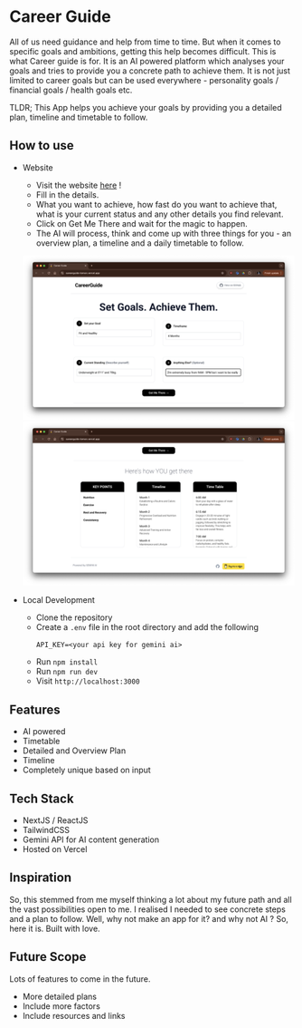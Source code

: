 # Career Guide
All of us need guidance and help from time to time. But when it comes to specific goals and ambitions, getting this help becomes difficult. This is what Career guide is for. It is an AI powered platform which analyses your goals and tries to provide you a concrete path to achieve them. It is not just limited to career goals but can be used everywhere - personality goals / financial goals / health goals etc.

TLDR; This App helps you achieve your goals by providing you a detailed plan, timeline and timetable to follow.

## How to use

- Website
    - Visit the website [here](https://careerguide-lemon.vercel.app) !
    - Fill in the details.
    - What you want to achieve, how fast do you want to achieve that, what is your current status and any other details you find relevant.
    - Click on Get Me There and wait for the magic to happen.
    - The AI will process, think and come up with three things for you - an overview plan, a timeline and a daily timetable to follow.

    ![Screenshot 1](./screenshots/ss1.png)
    ![Screenshot 2](./screenshots/ss2.png)

- Local Development
    - Clone the repository
    - Create a `.env` file in the root directory and add the following
        ```
        API_KEY=<your api key for gemini ai>
        ```
    - Run `npm install`
    - Run `npm run dev`
    - Visit `http://localhost:3000`

## Features
- AI powered
- Timetable
- Detailed and Overview Plan
- Timeline
- Completely unique based on input 

## Tech Stack
- NextJS / ReactJS
- TailwindCSS
- Gemini API for AI content generation
- Hosted on Vercel

## Inspiration
So, this stemmed from me myself thinking a lot about my future path and all the vast possibilities open to me. I realised I needed to see concrete steps and a plan to follow. Well, why not make an app for it? and why not AI ? So, here it is. Built with love.

## Future Scope
Lots of features to come in the future.
- More detailed plans
- Include more factors 
- Include resources and links